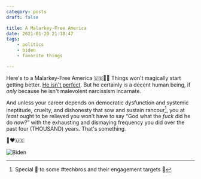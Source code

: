 ```yaml
---
category: posts
draft: false

title: A Malarkey-Free America
date: 2021-01-20 21:18:47
tags:
    - politics
    - biden
    - favorite things

---
```


Here's to a Malarkey-Free America 🇺🇸🍦😎 Things won't magically start getting better. [He isn't perfect](https://en.wikipedia.org/wiki/Nirvana_fallacy). But he certainly is a decent human being, if _only_ because he isn't malevolent narcissism incarnate.

And unless your career depends on democratic dysfunction and systemic ineptitude, cruelty, and dishonesty that sow and sustain rancour[^metrics], you at _least_ ought to be relieved you won't have to say “God what the _fuck_ did he do _now_?” with the exhausting and dismaying frequency you did over the past four (THOUSAND) years. That's something.

🙏♥️🇺🇸

![Biden](/misc/b/biden.jpg)

[^metrics]: Special 📣 to some #techbros and their engagement targets 💸
